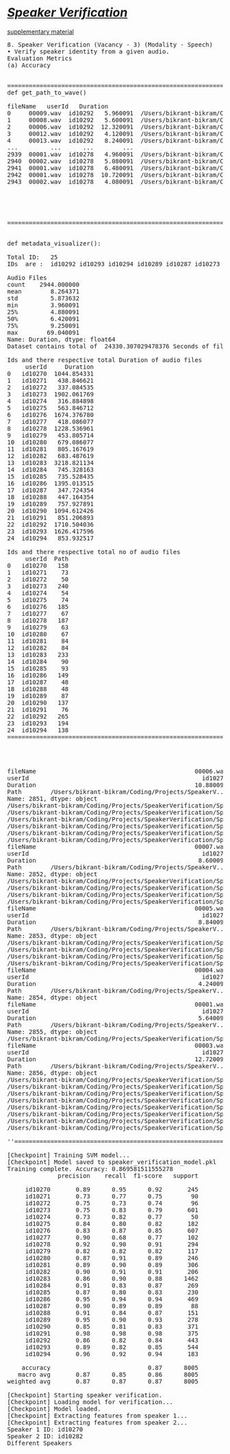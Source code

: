 


# <a href="https://github.com/vikrant-vikram/Speaker-Verification">  *Speaker Verification* </a>

<a href="https://classroom.google.com/w/NzAxMzcyMTM1MDUw/tc/NzAxMzcyMTM1MDYw"> supplementary material</a>


<div >

<pre>
8. Speaker Verification (Vacancy - 3) (Modality - Speech)
• Verify speaker identity from a given audio.
Evaluation Metrics
(a) Accuracy


===========================================================================================
def get_path_to_wave()

fileName   userId   Duration                                               Path
0     00009.wav  id10292   5.960091  /Users/bikrant-bikram/Coding/Projects/SpeakerV...
1     00008.wav  id10292   5.600091  /Users/bikrant-bikram/Coding/Projects/SpeakerV...
2     00006.wav  id10292  12.320091  /Users/bikrant-bikram/Coding/Projects/SpeakerV...
3     00012.wav  id10292   4.120091  /Users/bikrant-bikram/Coding/Projects/SpeakerV...
4     00013.wav  id10292   8.240091  /Users/bikrant-bikram/Coding/Projects/SpeakerV...
...         ...      ...        ...                                                ...
2939  00001.wav  id10278   4.960091  /Users/bikrant-bikram/Coding/Projects/SpeakerV...
2940  00002.wav  id10278   5.080091  /Users/bikrant-bikram/Coding/Projects/SpeakerV...
2941  00001.wav  id10278   6.480091  /Users/bikrant-bikram/Coding/Projects/SpeakerV...
2942  00001.wav  id10278  10.720091  /Users/bikrant-bikram/Coding/Projects/SpeakerV...
2943  00002.wav  id10278   4.080091  /Users/bikrant-bikram/Coding/Projects/SpeakerV...





==============================================================================


def metadata_visualizer():

Total ID:   25
IDs  are :  id10292 id10293 id10294 id10289 id10287 id10273 id10274 id10280 id10281 id10275 id10272 id10286 id10288 id10291 id10290 id10279 id10277 id10283 id10284 id10270 id10271 id10285 id10282 id10276 id10278

Audio Files
count    2944.000000
mean        8.264371
std         5.873632
min         3.960091
25%         4.880091
50%         6.420091
75%         9.250091
max        69.040091
Name: Duration, dtype: float64
Dataset contains total of  24330.307029478376 Seconds of files...

Ids and there respective total Duration of audio files
     userId     Duration
0   id10270  1044.854331
1   id10271   438.846621
2   id10272   337.084535
3   id10273  1902.061769
4   id10274   316.884898
5   id10275   563.846712
6   id10276  1674.376780
7   id10277   418.086077
8   id10278  1228.536961
9   id10279   453.805714
10  id10280   679.086077
11  id10281   805.167619
12  id10282   683.487619
13  id10283  3218.821134
14  id10284   745.328163
15  id10285   735.528435
16  id10286  1395.013515
17  id10287   347.724354
18  id10288   447.164354
19  id10289   757.927891
20  id10290  1094.612426
21  id10291   851.206893
22  id10292  1710.504036
23  id10293  1626.417596
24  id10294   853.932517

Ids and there respective total no of audio files
     userId  Path
0   id10270   158
1   id10271    73
2   id10272    50
3   id10273   240
4   id10274    54
5   id10275    74
6   id10276   185
7   id10277    67
8   id10278   187
9   id10279    63
10  id10280    67
11  id10281    84
12  id10282    84
13  id10283   233
14  id10284    90
15  id10285    93
16  id10286   149
17  id10287    48
18  id10288    48
19  id10289    87
20  id10290   137
21  id10291    76
22  id10292   265
23  id10293   194
24  id10294   138
====================================================================================




fileName                                            00006.wav
userId                                                id10278
Duration                                            10.880091
Path        /Users/bikrant-bikram/Coding/Projects/SpeakerV...
Name: 2851, dtype: object
/Users/bikrant-bikram/Coding/Projects/SpeakerVerification/SpeakerVerification/id10278/x5dqrDlwxR4/00006.wav_chunk_1.wav
/Users/bikrant-bikram/Coding/Projects/SpeakerVerification/SpeakerVerification/id10278/x5dqrDlwxR4/00006.wav_chunk_2.wav
/Users/bikrant-bikram/Coding/Projects/SpeakerVerification/SpeakerVerification/id10278/x5dqrDlwxR4/00006.wav_chunk_3.wav
/Users/bikrant-bikram/Coding/Projects/SpeakerVerification/SpeakerVerification/id10278/x5dqrDlwxR4/00006.wav_chunk_4.wav
/Users/bikrant-bikram/Coding/Projects/SpeakerVerification/SpeakerVerification/id10278/x5dqrDlwxR4/00006.wav_chunk_5.wav
/Users/bikrant-bikram/Coding/Projects/SpeakerVerification/SpeakerVerification/id10278/x5dqrDlwxR4/00006.wav_chunk_6.wav
fileName                                            00007.wav
userId                                                id10278
Duration                                             8.600091
Path        /Users/bikrant-bikram/Coding/Projects/SpeakerV...
Name: 2852, dtype: object
/Users/bikrant-bikram/Coding/Projects/SpeakerVerification/SpeakerVerification/id10278/x5dqrDlwxR4/00007.wav_chunk_1.wav
/Users/bikrant-bikram/Coding/Projects/SpeakerVerification/SpeakerVerification/id10278/x5dqrDlwxR4/00007.wav_chunk_2.wav
/Users/bikrant-bikram/Coding/Projects/SpeakerVerification/SpeakerVerification/id10278/x5dqrDlwxR4/00007.wav_chunk_3.wav
/Users/bikrant-bikram/Coding/Projects/SpeakerVerification/SpeakerVerification/id10278/x5dqrDlwxR4/00007.wav_chunk_4.wav
fileName                                            00005.wav
userId                                                id10278
Duration                                             8.840091
Path        /Users/bikrant-bikram/Coding/Projects/SpeakerV...
Name: 2853, dtype: object
/Users/bikrant-bikram/Coding/Projects/SpeakerVerification/SpeakerVerification/id10278/x5dqrDlwxR4/00005.wav_chunk_1.wav
/Users/bikrant-bikram/Coding/Projects/SpeakerVerification/SpeakerVerification/id10278/x5dqrDlwxR4/00005.wav_chunk_2.wav
/Users/bikrant-bikram/Coding/Projects/SpeakerVerification/SpeakerVerification/id10278/x5dqrDlwxR4/00005.wav_chunk_3.wav
/Users/bikrant-bikram/Coding/Projects/SpeakerVerification/SpeakerVerification/id10278/x5dqrDlwxR4/00005.wav_chunk_4.wav
fileName                                            00004.wav
userId                                                id10278
Duration                                             4.240091
Path        /Users/bikrant-bikram/Coding/Projects/SpeakerV...
Name: 2854, dtype: object
fileName                                            00001.wav
userId                                                id10278
Duration                                             5.640091
Path        /Users/bikrant-bikram/Coding/Projects/SpeakerV...
Name: 2855, dtype: object
/Users/bikrant-bikram/Coding/Projects/SpeakerVerification/SpeakerVerification/id10278/x5dqrDlwxR4/00001.wav_chunk_1.wav
fileName                                            00003.wav
userId                                                id10278
Duration                                            12.720091
Path        /Users/bikrant-bikram/Coding/Projects/SpeakerV...
Name: 2856, dtype: object
/Users/bikrant-bikram/Coding/Projects/SpeakerVerification/SpeakerVerification/id10278/x5dqrDlwxR4/00003.wav_chunk_1.wav
/Users/bikrant-bikram/Coding/Projects/SpeakerVerification/SpeakerVerification/id10278/x5dqrDlwxR4/00003.wav_chunk_2.wav
/Users/bikrant-bikram/Coding/Projects/SpeakerVerification/SpeakerVerification/id10278/x5dqrDlwxR4/00003.wav_chunk_3.wav
/Users/bikrant-bikram/Coding/Projects/SpeakerVerification/SpeakerVerification/id10278/x5dqrDlwxR4/00003.wav_chunk_4.wav
/Users/bikrant-bikram/Coding/Projects/SpeakerVerification/SpeakerVerification/id10278/x5dqrDlwxR4/00003.wav_chunk_5.wav
/Users/bikrant-bikram/Coding/Projects/SpeakerVerification/SpeakerVerification/id10278/x5dqrDlwxR4/00003.wav_chunk_6.wav
/Users/bikrant-bikram/Coding/Projects/SpeakerVerification/SpeakerVerification/id10278/x5dqrDlwxR4/00003.wav_chunk_7.wav
/Users/bikrant-bikram/Coding/Projects/SpeakerVerification/SpeakerVerification/id10278/x5dqrDlwxR4/00003.wav_chunk_8.wav

''====================================================================================================''

[Checkpoint] Training SVM model...
[Checkpoint] Model saved to speaker_verification_model.pkl
Training complete. Accuracy: 0.869581511555278
              precision    recall  f1-score   support

     id10270       0.89      0.95      0.92       245
     id10271       0.73      0.77      0.75        90
     id10272       0.75      0.73      0.74        96
     id10273       0.75      0.83      0.79       601
     id10274       0.73      0.82      0.77        50
     id10275       0.84      0.80      0.82       182
     id10276       0.83      0.87      0.85       607
     id10277       0.90      0.68      0.77       102
     id10278       0.92      0.90      0.91       294
     id10279       0.82      0.82      0.82       117
     id10280       0.87      0.91      0.89       246
     id10281       0.89      0.90      0.89       306
     id10282       0.90      0.91      0.91       206
     id10283       0.86      0.90      0.88      1462
     id10284       0.91      0.83      0.87       269
     id10285       0.87      0.80      0.83       230
     id10286       0.95      0.94      0.94       469
     id10287       0.90      0.89      0.89        88
     id10288       0.91      0.84      0.87       151
     id10289       0.95      0.90      0.93       278
     id10290       0.85      0.81      0.83       371
     id10291       0.98      0.98      0.98       375
     id10292       0.86      0.82      0.84       443
     id10293       0.89      0.82      0.85       544
     id10294       0.96      0.92      0.94       183

    accuracy                           0.87      8005
   macro avg       0.87      0.85      0.86      8005
weighted avg       0.87      0.87      0.87      8005

[Checkpoint] Starting speaker verification.
[Checkpoint] Loading model for verification...
[Checkpoint] Model loaded.
[Checkpoint] Extracting features from speaker 1...
[Checkpoint] Extracting features from speaker 2...
Speaker 1 ID: id10270
Speaker 2 ID: id10282
Different Speakers


</pre>
</div>
